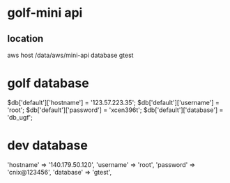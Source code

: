 # golf-mini api
## location 
aws host /data/aws/mini-api
database gtest


# golf database

$db['default']['hostname'] = '123.57.223.35';
$db['default']['username'] = 'root';
$db['default']['password'] = 'xcen396t';
$db['default']['database'] = 'db_ugf';

# dev database

'hostname'     => '140.179.50.120',
'username' => 'root',
'password' => 'cnix@123456',
'database' => 'gtest',

